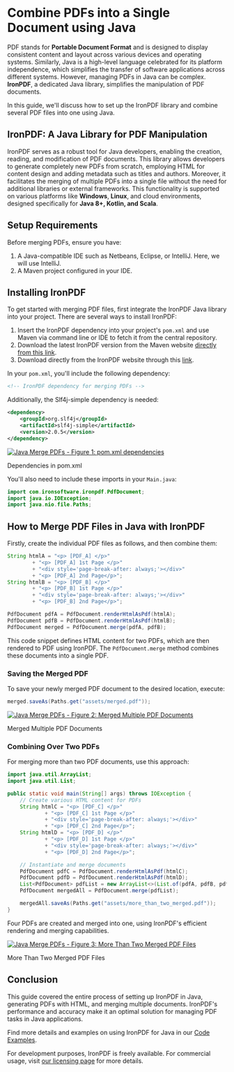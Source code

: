 # Combine PDFs into a Single Document using Java

PDF stands for **Portable Document Format** and is designed to display consistent content and layout across various devices and operating systems. Similarly, Java is a high-level language celebrated for its platform independence, which simplifies the transfer of software applications across different systems. However, managing PDFs in Java can be complex. **IronPDF**, a dedicated Java library, simplifies the manipulation of PDF documents.

In this guide, we'll discuss how to set up the IronPDF library and combine several PDF files into one using Java.

## IronPDF: A Java Library for PDF Manipulation

IronPDF serves as a robust tool for Java developers, enabling the creation, reading, and modification of PDF documents. This library allows developers to generate completely new PDFs from scratch, employing HTML for content design and adding metadata such as titles and authors. Moreover, it facilitates the merging of multiple PDFs into a single file without the need for additional libraries or external frameworks. This functionality is supported on various platforms like **Windows**, **Linux**, and cloud environments, designed specifically for **Java 8+, Kotlin, and Scala**.

## Setup Requirements

Before merging PDFs, ensure you have:

1. A Java-compatible IDE such as Netbeans, Eclipse, or IntelliJ. Here, we will use IntelliJ.
2. A Maven project configured in your IDE.

## Installing IronPDF

To get started with merging PDF files, first integrate the IronPDF Java library into your project. There are several ways to install IronPDF:

1. Insert the IronPDF dependency into your project's `pom.xml` and use Maven via command line or IDE to fetch it from the central repository.
2. Download the latest IronPDF version from the Maven website [directly from this link](https://search.maven.org/artifact/com.ironsoftware/ironpdf).
3. Download directly from the IronPDF website through this [link](https://ironpdf.com/java/).

In your `pom.xml`, you'll include the following dependency:

```xml
<!-- IronPDF dependency for merging PDFs -->
```

Additionally, the Slf4j-simple dependency is needed:

```xml
<dependency>
    <groupId>org.slf4j</groupId>
    <artifactId>slf4j-simple</artifactId>
    <version>2.0.5</version>
</dependency>
```

<div class="content-img-align-center">
	<div class="center-image-wrapper">
		<a href="https://ironpdf.com/static-assets/ironpdf-java/howto/java-merge-pdf/java-merge-pdf-1.webp" target="_blank"><img src="https://ironpdf.com/static-assets/ironpdf-java/howto/java-merge-pdf/java-merge-pdf-1.webp" alt="Java Merge PDFs - Figure 1: pom.xml dependencies" class="img-responsive add-shadow"></a>
    <p class="content__image-caption">Dependencies in pom.xml</p>
	</div>
</div>

You'll also need to include these imports in your `Main.java`:

```java
import com.ironsoftware.ironpdf.PdfDocument;
import java.io.IOException;
import java.nio.file.Paths;
```

## How to Merge PDF Files in Java with IronPDF

Firstly, create the individual PDF files as follows, and then combine them:

```java
String htmlA = "<p> [PDF_A] </p>"
        + "<p> [PDF_A] 1st Page </p>"
        + "<div style='page-break-after: always;'></div>"
        + "<p> [PDF_A] 2nd Page</p>";
String htmlB = "<p> [PDF_B] </p>"
        + "<p> [PDF_B] 1st Page </p>"
        + "<div style='page-break-after: always;'></div>"
        + "<p> [PDF_B] 2nd Page</p>";

PdfDocument pdfA = PdfDocument.renderHtmlAsPdf(htmlA);
PdfDocument pdfB = PdfDocument.renderHtmlAsPdf(htmlB);
PdfDocument merged = PdfDocument.merge(pdfA, pdfB);
```

This code snippet defines HTML content for two PDFs, which are then rendered to PDF using IronPDF. The `PdfDocument.merge` method combines these documents into a single PDF.

### Saving the Merged PDF

To save your newly merged PDF document to the desired location, execute:

```java
merged.saveAs(Paths.get("assets/merged.pdf"));
```

<div class="content-img-align-center">
	<div class="center-image-wrapper">
		<a href="https://ironpdf.com/static-assets/ironpdf-java/howto/java-merge-pdf/java-merge-pdf-2.webp" target="_blank"><img src="https://ironpdf.com/static-assets/ironpdf-java/howto/java-merge-pdf/java-merge-pdf-2.webp" alt="Java Merge PDFs - Figure 2: Merged Multiple PDF Documents" class="img-responsive add-shadow"></a>
    <p class="content__image-caption">Merged Multiple PDF Documents</p>
	</div>
</div>

### Combining Over Two PDFs

For merging more than two PDF documents, use this approach:

```java
import java.util.ArrayList;
import java.util.List;

public static void main(String[] args) throws IOException {
    // Create various HTML content for PDFs
    String htmlC = "<p> [PDF_C] </p>"
            + "<p> [PDF_C] 1st Page </p>"
            + "<div style='page-break-after: always;'></div>"
            + "<p> [PDF_C] 2nd Page</p>";
    String htmlD = "<p> [PDF_D] </p>"
            + "<p> [PDF_D] 1st Page </p>"
            + "<div style='page-break-after: always;'></div>"
            + "<p> [PDF_D] 2nd Page</p>";

    // Instantiate and merge documents
    PdfDocument pdfC = PdfDocument.renderHtmlAsPdf(htmlC);
    PdfDocument pdfD = PdfDocument.renderHtmlAsPdf(htmlD);
    List<PdfDocument> pdfList = new ArrayList<>(List.of(pdfA, pdfB, pdfC, pdfD));
    PdfDocument mergedAll = PdfDocument.merge(pdfList);

    mergedAll.saveAs(Paths.get("assets/more_than_two_merged.pdf"));
}
```

Four PDFs are created and merged into one, using IronPDF's efficient rendering and merging capabilities.

<div class="content-img-align-center">
	<div class="center-image-wrapper">
		<a href="https://ironpdf.com/static-assets/ironpdf-java/howto/java-merge-pdf/java-merge-pdf-3.webp" target="_blank"><img src="https://ironpdf.com/static-assets/ironpdf-java/howto/java-merge-pdf/java-merge-pdf-3.webp" alt="Java Merge PDFs - Figure 3: More Than Two Merged PDF Files" class="img-responsive add-shadow"></a>
    <p class="content__image-caption">More Than Two Merged PDF Files</p>
	</div>
</div>

## Conclusion

This guide covered the entire process of setting up IronPDF in Java, generating PDFs with HTML, and merging multiple documents. IronPDF's performance and accuracy make it an optimal solution for managing PDF tasks in Java applications.

Find more details and examples on using IronPDF for Java in our [Code Examples](https://ironpdf.com/java/examples/using-html-to-create-a-pdf/).

For development purposes, IronPDF is freely available. For commercial usage, visit [our licensing page](https://ironpdf.com/java/licensing/) for more details.